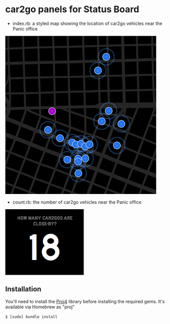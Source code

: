car2go panels for Status Board
==============================

* index.rb: a styled map showing the location of car2go vehicles near the Panic office

![Map screenshot](index_screenshot.png)

* count.rb: the number of car2go vehicles near the Panic office

![Count screenshot](count_screenshot.png)

Installation
------------

You'll need to install the [Proj4](https://trac.osgeo.org/proj/) library before installing the required gems. It's available via Homebrew as "proj"

```
$ [sudo] bundle install
```
